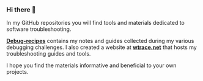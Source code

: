 ### Hi there 👋

In my GitHub repositories you will find tools and materials dedicated to software troubleshooting.

**[Debug-recipes](https://github.com/lowleveldesign/debug-recipes)** contains my notes and guides collected during my various debugging challenges. I also created a website at **[wtrace.net](https://wtrace.net)** that hosts my troubleshooting guides and tools.

I hope you find the materials informative and beneficial to your own projects.
